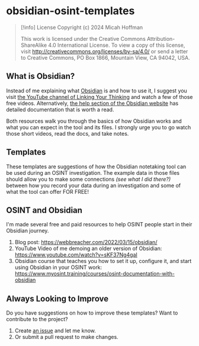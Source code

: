# obsidian-osint-templates

> [!info] License
> Copyright (c) 2024 Micah Hoffman
> 
> This work is licensed under the Creative Commons Attribution-ShareAlike 4.0 International License. To view a copy of this license, visit http://creativecommons.org/licenses/by-sa/4.0/ or send a letter to Creative Commons, PO Box 1866, Mountain View, CA 94042, USA.

## What is Obsidian?
Instead of me explaining what [Obsidian](https://obsidian.md) is and how to use it, I suggest you visit [the YouTube channel of Linking Your Thinking](https://www.youtube.com/watch?v=QgbLb6QCK88&list=PL3NaIVgSlAVLHty1-NuvPa9V0b0UwbzBd) and watch a few of those free videos. Alternatively, [the help section of the Obsidian website](https://help.obsidian.md/Start+here) has detailed documentation that is worth a read.

Both resources walk you through the basics of how Obsidian works and what you can expect in the tool and its files. I strongly urge you to go watch those short videos, read the docs, and take notes. 

## Templates
These templates are suggestions of how the Obsidian notetaking tool can be used during an OSINT investigation.  The example data in those files should allow you to make some connections _(see what I did there?)_ between how you record your data during an investigation and some of what the tool can offer FOR FREE!

## OSINT and Obsidian
I'm made several free and paid resources to help OSINT people start in their Obsidian journey.
1. Blog post: https://webbreacher.com/2022/03/15/obsidian/
2. YouTube Video of me demoing an older version of Obsidian: https://www.youtube.com/watch?v=sKF37Ng4gaI
3. Obsidian course that teaches you how to set it up, configure it, and start using Obsidian in your OSINT work: https://www.myosint.training/courses/osint-documentation-with-obsidian

## Always Looking to Improve
Do you have suggestions on how to improve these templates? Want to contribute to the project?
1. Create [an issue](https://github.com/WebBreacher/obsidian-osint-templates/issues) and let me know.
2. Or submit a pull request to make changes.
